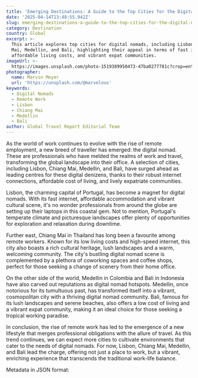 ```yaml
---
title: 'Emerging Destinations: A Guide to the Top Cities for the Digital Nomad'
date: '2025-04-14T13:48:55.942Z'
slug: emerging-destinations-a-guide-to-the-top-cities-for-the-digital-nomad
category: Destination
country: Global
excerpt: >-
  This article explores top cities for digital nomads, including Lisbon, Chiang
  Mai, Medellin, and Bali, highlighting their appeal in terms of fast internet,
  affordable living costs, and vibrant expat communities.
imageUrl: >-
  https://images.unsplash.com/photo-1519389950473-47ba0277781c?crop=entropy&cs=tinysrgb&fit=max&fm=jpg&ixid=M3w3Mzk5OTB8MHwxfHNlYXJjaHwxfHxEaWdpdGFsJTIwTm9tYWRzfGVufDB8MHx8fDE3NDYyNzU4NTN8MA&ixlib=rb-4.0.3&q=80&w=1080
photographer:
  name: Marvin Meyer
  url: 'https://unsplash.com/@marvelous'
keywords:
  - Digital Nomads
  - Remote Work
  - Lisbon
  - Chiang Mai
  - Medellin
  - Bali
author: Global Travel Report Editorial Team
---
```

As the world of work continues to evolve with the rise of remote employment, a new breed of traveller has emerged: the digital nomad. These are professionals who have melded the realms of work and travel, transforming the global landscape into their office. A selection of cities, including Lisbon, Chiang Mai, Medellin, and Bali, have surged ahead as leading centres for these digital denizens, thanks to their robust internet connections, affordable cost of living, and lively expatriate communities.

Lisbon, the charming capital of Portugal, has become a magnet for digital nomads. With its fast internet, affordable accommodation and vibrant cultural scene, it's no wonder professionals from around the globe are setting up their laptops in this coastal gem. Not to mention, Portugal's temperate climate and picturesque landscapes offer plenty of opportunities for exploration and relaxation during downtime.

Further east, Chiang Mai in Thailand has long been a favourite among remote workers. Known for its low living costs and high-speed internet, this city also boasts a rich cultural heritage, lush landscapes and a warm, welcoming community. The city's bustling digital nomad scene is complemented by a plethora of coworking spaces and coffee shops, perfect for those seeking a change of scenery from their home office.

On the other side of the world, Medellin in Colombia and Bali in Indonesia have also carved out reputations as digital nomad hotspots. Medellin, once notorious for its tumultuous past, has transformed itself into a vibrant, cosmopolitan city with a thriving digital nomad community. Bali, famous for its lush landscapes and serene beaches, also offers a low cost of living and a vibrant expat community, making it an ideal choice for those seeking a tropical working paradise.

In conclusion, the rise of remote work has led to the emergence of a new lifestyle that merges professional obligations with the allure of travel. As this trend continues, we can expect more cities to cultivate environments that cater to the needs of digital nomads. For now, Lisbon, Chiang Mai, Medellin, and Bali lead the charge, offering not just a place to work, but a vibrant, enriching experience that transcends the traditional work-life balance.

Metadata in JSON format:
